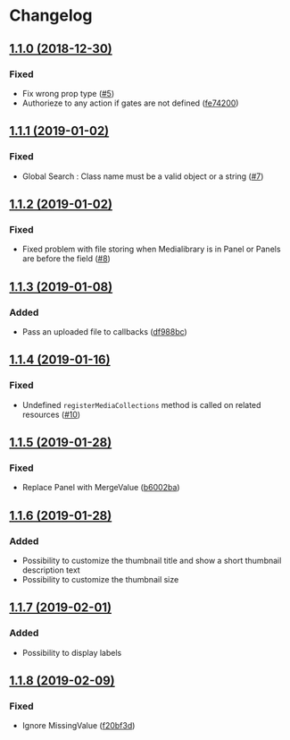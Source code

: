 # Changelog

## [1.1.0 (2018-12-30)](https://github.com/dmitrybubyakin/nova-medialibrary-field/compare/1.0.1..1.1.0)

### Fixed
- Fix wrong prop type ([#5](https://github.com/dmitrybubyakin/nova-medialibrary-field/pull/5))
- Authorieze to any action if gates are not defined ([fe74200](https://github.com/dmitrybubyakin/nova-medialibrary-field/commit/fe74200))

## [1.1.1 (2019-01-02)](https://github.com/dmitrybubyakin/nova-medialibrary-field/compare/1.1.0...1.1.1)

### Fixed

- Global Search : Class name must be a valid object or a string ([#7](https://github.com/dmitrybubyakin/nova-medialibrary-field/issues/7))

## [1.1.2 (2019-01-02)](https://github.com/dmitrybubyakin/nova-medialibrary-field/compare/1.1.1...1.1.2)

### Fixed

- Fixed problem with file storing when Medialibrary is in Panel or Panels are before the field ([#8](https://github.com/dmitrybubyakin/nova-medialibrary-field/pull/8))

## [1.1.3 (2019-01-08)](https://github.com/dmitrybubyakin/nova-medialibrary-field/compare/1.1.2...1.1.3)

### Added

- Pass an uploaded file to callbacks ([df988bc](https://github.com/dmitrybubyakin/nova-medialibrary-field/commit/df988bc))

## [1.1.4 (2019-01-16)](https://github.com/dmitrybubyakin/nova-medialibrary-field/compare/1.1.3...1.1.4)

### Fixed

- Undefined `registerMediaCollections` method is called on related resources ([#10](https://github.com/dmitrybubyakin/nova-medialibrary-field/issues/10))

## [1.1.5 (2019-01-28)](https://github.com/dmitrybubyakin/nova-medialibrary-field/compare/1.1.4...1.1.5)

### Fixed

- Replace Panel with MergeValue ([b6002ba](https://github.com/dmitrybubyakin/nova-medialibrary-field/commit/b6002ba))

## [1.1.6 (2019-01-28)](https://github.com/dmitrybubyakin/nova-medialibrary-field/compare/1.1.5...1.1.6)

### Added

- Possibility to customize the thumbnail title and show a short thumbnail description text
- Possibility to customize the thumbnail size

## [1.1.7 (2019-02-01)](https://github.com/dmitrybubyakin/nova-medialibrary-field/compare/1.1.6...1.1.7)

### Added

- Possibility to display labels

## [1.1.8 (2019-02-09)](https://github.com/dmitrybubyakin/nova-medialibrary-field/compare/1.1.7...1.1.8)

### Fixed

- Ignore MissingValue ([f20bf3d](https://github.com/dmitrybubyakin/nova-medialibrary-field/commit/f20bf3d))

